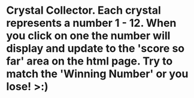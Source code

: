 # Crystal Collector. Each crystal represents a number 1 - 12. When you click on one the number will display and update to the 'score so far' area on the html page. Try to match the 'Winning Number' or you lose! >:)
